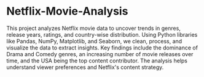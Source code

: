 # Netflix-Movie-Analysis
This project analyzes Netflix movie data to uncover trends in genres, release years, ratings, and country-wise distribution. Using Python libraries like Pandas, NumPy, Matplotlib, and Seaborn, we clean, process, and visualize the data to extract insights. Key findings include the dominance of Drama and Comedy genres, an increasing number of movie releases over time, and the USA being the top content contributor. The analysis helps understand viewer preferences and Netflix's content strategy.
